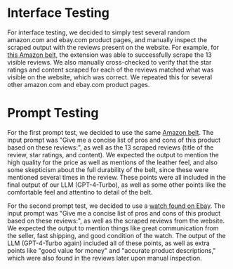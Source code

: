 # Interface Testing
For interface testing, we decided to simply test several random amazon.com and ebay.com product pages, and manually inspect the scraped output with the reviews present on the website. For example, for [this Amazon belt](https://www.amazon.com/Genuine-Leather-Dress-Premium-Quality/dp/B07C25WWS6/?_encoding=UTF8&pd_rd_w=NanEf&content-id=amzn1.sym.255b3518-6e7f-495c-8611-30a58648072e%3Aamzn1.symc.a68f4ca3-28dc-4388-a2cf-24672c480d8f&pf_rd_p=255b3518-6e7f-495c-8611-30a58648072e&pf_rd_r=89RWHZR234823V4TENR4&pd_rd_wg=OHEdc&pd_rd_r=7454b7aa-2d37-4de9-b597-be88681fcbbf&ref_=pd_hp_d_atf_ci_mcx_mr_ca_hp_atf_d&th=1&psc=1), the extension was able to successfully scrape the 13 visible reviews. We also manually cross-checked to verify that the star ratings and content scraped for each of the reviews matched what was visible on the website, which was correct. We repeated this for several other amazon.com and ebay.com product pages.

# Prompt Testing
For the first prompt test, we decided to use the same [Amazon belt](https://www.amazon.com/Genuine-Leather-Dress-Premium-Quality/dp/B07C25WWS6/?_encoding=UTF8&pd_rd_w=NanEf&content-id=amzn1.sym.255b3518-6e7f-495c-8611-30a58648072e%3Aamzn1.symc.a68f4ca3-28dc-4388-a2cf-24672c480d8f&pf_rd_p=255b3518-6e7f-495c-8611-30a58648072e&pf_rd_r=89RWHZR234823V4TENR4&pd_rd_wg=OHEdc&pd_rd_r=7454b7aa-2d37-4de9-b597-be88681fcbbf&ref_=pd_hp_d_atf_ci_mcx_mr_ca_hp_atf_d&th=1&psc=1). The input prompt was "Give me a concise list of pros and cons of this product based on these reviews:", as well as the 13 scraped reviews (title of the review, star ratings, and content). We expected the output to mention the high quality for the price as well as mentions of the leather feel, and also some skepticism about the full durability of the belt, since these were mentioned several times in the review. These points were all included in the final output of our LLM (GPT-4-Turbo), as well as some other points like the comfortable feel and attentino to detail of the belt.

For the second prompt test, we decided to use a [watch found on Ebay](https://www.ebay.com/itm/167475764144?_trkparms=amclksrc%3DITM%26aid%3D777008%26algo%3DPERSONAL.TOPIC%26ao%3D1%26asc%3D20230823115209%26meid%3Dd37645be23614137a5244ab8c67aaeaf%26pid%3D101800%26rk%3D1%26rkt%3D1%26itm%3D167475764144%26pmt%3D0%26noa%3D1%26pg%3D4375194%26algv%3DRecentlyViewedItemsV2SignedOut%26brand%3DRolex&_trksid=p4375194.c101800.m5481&_trkparms=parentrq%3A899c4d681960a8808405d65effffc722%7Cpageci%3A7d1f6d71-2631-11f0-8859-32acfacd57e9%7Ciid%3A1%7Cvlpname%3Avlp_homepage). The input prompt was "Give me a concise list of pros and cons of this product based on these reviews:", as well as the scraped reviews from the website. We expected the output to mention things like great communication from the seller, fast shipping, and good condition of the watch. The output of the LLM (GPT-4-Turbo again) included all of these points, as well as extra points like "good value for money" and "accurate product descriptions," which were also found in the reviews later upon manual inspection.